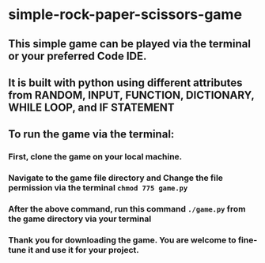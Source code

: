 # simple-rock-paper-scissors-game

## This simple game can be played via the terminal or your preferred Code IDE.
## It is built with python using different attributes from RANDOM, INPUT, FUNCTION, DICTIONARY, WHILE LOOP, and IF STATEMENT

## To run the game via the terminal:
### First, clone the game on your local machine.
### Navigate to the game file directory and Change the file permission via the terminal ``` chmod 775 game.py ```
### After the above command, run this command ``` ./game.py ``` from the game directory via your terminal
### Thank you for downloading the game. You are welcome to fine-tune it and use it for your project. 
